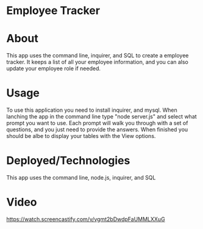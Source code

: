 # Employee Tracker 
# About
This app uses the command line, inquirer, and SQL to create a employee tracker. It keeps a list of all your employee information, and you can also update your employee role if needed.
# Usage
To use this application you need to install inquirer, and mysql. When lanching the app in the command line type "node server.js" and select what prompt you want to use. Each prompt will walk you through with a set of questions, and you just need to provide the answers. When finished you should be albe to display your tables with the View options.  
# Deployed/Technologies
This app uses the command line, node.js, inquirer, and SQL
# Video
https://watch.screencastify.com/v/vgmt2bDwdpFaUMMLXXuG
